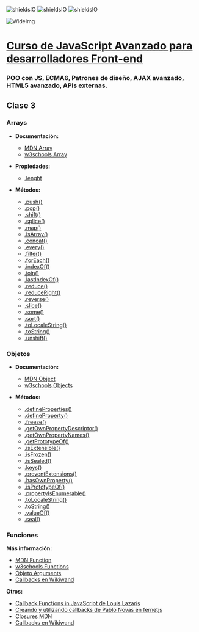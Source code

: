 ![shieldsIO](https://img.shields.io/github/issues/Fictizia/Curso-JS-Avanzado-para-desarrolladores-Front-end_ed4.svg)
![shieldsIO](https://img.shields.io/github/forks/Fictizia/Curso-JS-Avanzado-para-desarrolladores-Front-end_ed4.svg)
![shieldsIO](https://img.shields.io/github/stars/Fictizia/Curso-JS-Avanzado-para-desarrolladores-Front-end_ed4.svg)

![WideImg](http://fictizia.com/img/github/Fictizia-plan-estudios-github.jpg)

# [Curso de JavaScript Avanzado para desarrolladores Front-end](https://fictizia.com/formacion/curso-javascript-avanzado)
### POO con JS, ECMA6, Patrones de diseño, AJAX avanzado, HTML5 avanzado, APIs externas.


## Clase 3

### Arrays

- **Documentación:**
  - [MDN Array](https://developer.mozilla.org/en-US/docs/Web/JavaScript/Reference/Global_Objects/Array)
  - [w3schools Array](http://www.w3schools.com/js/js_arrays.asp)

- **Propiedades:**
  - [.lenght](https://developer.mozilla.org/en-US/docs/Web/JavaScript/Reference/Global_Objects/Array/length)
  
- **Métodos:**
  - [.push()](https://developer.mozilla.org/es/docs/Web/JavaScript/Referencia/Objetos_globales/Array/push)
  - [.pop()](https://developer.mozilla.org/es/docs/Web/JavaScript/Referencia/Objetos_globales/Array/pop)
  - [.shift()](https://developer.mozilla.org/es/docs/Web/JavaScript/Referencia/Objetos_globales/Array/shift)
  - [.splice()](https://developer.mozilla.org/es/docs/Web/JavaScript/Referencia/Objetos_globales/Array/splice)
  - [.map()](https://developer.mozilla.org/es/docs/Web/JavaScript/Referencia/Objetos_globales/Array/map)
  - [.isArray()](https://developer.mozilla.org/es/docs/Web/JavaScript/Referencia/Objetos_globales/Array/isArray)
  - [.concat()](https://developer.mozilla.org/es/docs/Web/JavaScript/Referencia/Objetos_globales/Array/concat)
  - [.every()](https://developer.mozilla.org/es/docs/Web/JavaScript/Reference/Global_Objects/Array/every)
  - [.filter()](https://developer.mozilla.org/es/docs/Web/JavaScript/Referencia/Objetos_globales/Array/filter)
  - [.forEach()](https://developer.mozilla.org/es/docs/Web/JavaScript/Referencia/Objetos_globales/Array/forEach)
  - [.indexOf()](https://developer.mozilla.org/es/docs/Web/JavaScript/Referencia/Objetos_globales/Array/indexOf)
  - [.join()](https://developer.mozilla.org/es/docs/Web/JavaScript/Referencia/Objetos_globales/Array/join)
  - [.lastIndexOf()](https://developer.mozilla.org/en-US/docs/Web/JavaScript/Reference/Global_Objects/Array/lastIndexOf)
  - [.reduce()](https://developer.mozilla.org/en-US/docs/Web/JavaScript/Reference/Global_Objects/Array/Reduce)
  - [.reduceRight()](https://developer.mozilla.org/en-US/docs/Web/JavaScript/Reference/Global_Objects/Array/ReduceRight)
  - [.reverse()](https://developer.mozilla.org/en-US/docs/Web/JavaScript/Reference/Global_Objects/Array/reverse)
  - [.slice()](https://developer.mozilla.org/en-US/docs/Web/JavaScript/Reference/Global_Objects/Array/slice)
  - [.some()](https://developer.mozilla.org/en-US/docs/Web/JavaScript/Reference/Global_Objects/Array/some)
  - [.sort()](https://developer.mozilla.org/en-US/docs/Web/JavaScript/Reference/Global_Objects/Array/sort)
  - [.toLocaleString()](https://developer.mozilla.org/en-US/docs/Web/JavaScript/Reference/Global_Objects/Array/toLocaleString)
  - [.toString()](https://developer.mozilla.org/en-US/docs/Web/JavaScript/Reference/Global_Objects/Array/toString)
  - [.unshift()](https://developer.mozilla.org/en-US/docs/Web/JavaScript/Reference/Global_Objects/Array/unshift)

### Objetos

- **Documentación:**
  - [MDN Object](https://developer.mozilla.org/en-US/docs/Web/JavaScript/Reference/Global_Objects/Object)
  - [w3schools Objects](http://www.w3schools.com/js/js_objects.asp)

- **Métodos:**
  - [.defineProperties()](https://developer.mozilla.org/es/docs/Web/JavaScript/Referencia/Objetos_globales/Object/defineProperties)
  - [.defineProperty()](https://developer.mozilla.org/es/docs/Web/JavaScript/Referencia/Objetos_globales/Object/defineProperty)
  - [.freeze()](https://developer.mozilla.org/es/docs/Web/JavaScript/Referencia/Objetos_globales/Object/freeze)
  - [.getOwnPropertyDescriptor()](https://developer.mozilla.org/es/docs/Web/JavaScript/Referencia/Objetos_globales/Object/getOwnPropertyDescriptor)
  - [.getOwnPropertyNames()](https://developer.mozilla.org/es/docs/Web/JavaScript/Referencia/Objetos_globales/Object/getOwnPropertyNames)
  - [.getPrototypeOf()](https://developer.mozilla.org/es/docs/Web/JavaScript/Referencia/Objetos_globales/Object/getPrototypeOf)
  - [.isExtensible()](https://developer.mozilla.org/es/docs/Web/JavaScript/Referencia/Objetos_globales/Object/isExtensible)
  - [.isFrozen()](https://developer.mozilla.org/es/docs/Web/JavaScript/Referencia/Objetos_globales/Object/isFrozen)
  - [.isSealed()](https://developer.mozilla.org/es/docs/Web/JavaScript/Reference/Global_Objects/Object/isSealed)
  - [.keys()](https://developer.mozilla.org/en-US/docs/Web/JavaScript/Reference/Global_Objects/Object/keys)
  - [.preventExtensions()](https://developer.mozilla.org/en-US/docs/Web/JavaScript/Reference/Global_Objects/Object/preventExtensions)
  - [.hasOwnProperty()](https://developer.mozilla.org/en-US/docs/Web/JavaScript/Reference/Global_Objects/Object/hasOwnProperty)
  - [.isPrototypeOf()](https://developer.mozilla.org/en-US/docs/Web/JavaScript/Reference/Global_Objects/Object/isPrototypeOf)
  - [.propertyIsEnumerable()](https://developer.mozilla.org/en-US/docs/Web/JavaScript/Reference/Global_Objects/Object/propertyIsEnumerable)
  - [.toLocaleString()](https://developer.mozilla.org/en-US/docs/Web/JavaScript/Reference/Global_Objects/Object/toLocaleString)
  - [.toString()](https://developer.mozilla.org/en-US/docs/Web/JavaScript/Reference/Global_Objects/Object/toString)
  - [.valueOf()](https://developer.mozilla.org/en-US/docs/Web/JavaScript/Reference/Global_Objects/Object/valueOf)
  - [.seal()](https://developer.mozilla.org/en-US/docs/Web/JavaScript/Reference/Global_Objects/Object/seal)

### Funciones

**Más información:**
- [MDN Function](https://developer.mozilla.org/en-US/docs/Web/JavaScript/Reference/Global_Objects/Function)
- [w3schools Functions](http://www.w3schools.com/js/js_functions.asp)
- [Objeto Arguments](https://developer.mozilla.org/es/docs/Web/JavaScript/Referencia/Funciones/arguments)
- [Callbacks en Wikiwand](https://www.wikiwand.com/es/Callback_(inform%C3%A1tica))

**Otros:** 
- [Callback Functions in JavaScript de Louis Lazaris](http://www.impressivewebs.com/callback-functions-javascript/)
- [Creando y utilizando callbacks de Pablo Novas en fernetjs](https://fernetjs.com/2011/12/creando-y-utilizando-callbacks/)
- [Closures MDN](https://developer.mozilla.org/es/docs/Web/JavaScript/Closures)
- [Callbacks en Wikiwand](https://www.wikiwand.com/es/Callback_(inform%C3%A1tica))